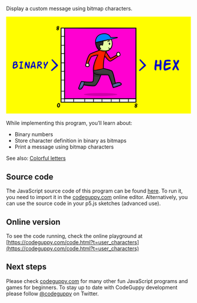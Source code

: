 ﻿Display a custom message using bitmap characters.

![Image](thumb.png)

While implementing this program, you’ll learn about:

-	Binary numbers
-	Store character definition in binary as bitmaps
-	Print a message using bitmap characters

See also: [Colorful letters](tutorial://colorful_letters)
 
## Source code 
The JavaScript source code of this program can be found [here](sketches/program.js). To run it, you need to import it in the [codeguppy.com](https://codeguppy.com) online editor. Alternatively, you can use the source code in your p5.js sketches (advanced use). 
## Online version 
To see the code running, check the online playground at [https://codeguppy.com/code.html?t=user_characters](https://codeguppy.com/code.html?t=user_characters) 
## Next steps 
Please check [codeguppy.com](https://codeguppy.com) for many other fun JavaScript programs and games for beginners. To stay up to date with CodeGuppy development please follow [@codeguppy](https://twitter.com/codeguppy) on Twitter.  
